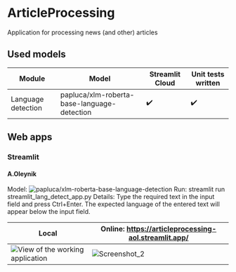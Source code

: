 # ArticleProcessing

Application for processing news (and other) articles

## Used models
Module | Model | Streamlit Cloud | Unit tests written
-|-|-|-
Language detection | papluca/xlm-roberta-base-language-detection | ✔️ | ✔️
## Web apps

### Streamlit

#### A.Oleynik
Model: ![papluca/xlm-roberta-base-language-detection](https://huggingface.co/papluca/xlm-roberta-base-language-detection)
Run: streamlit run streamlit_lang_detect_app.py
Details: Type the required text in the input field and press Ctrl+Enter.
The expected language of the entered text will appear below the input field.

| Local | Online: https://articleprocessing-aol.streamlit.app/|
|--|--|
| ![View of the working application](https://github.com/MyEvilpumpkin/ArticleProcessing/assets/13471304/8a4bfc0b-d6c1-48ce-977c-c26417b18556) | ![Screenshot_2](https://github.com/Al-ta-iR/ArticleProcessing-aol/assets/13471304/06043433-86ff-4cbe-812b-eacfe57c9bd0) |






